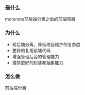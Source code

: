 ### 是什么

morenote前后端分离之后的前端项目

### 为什么

- 前后端分离，降低项目维护的复杂度
- 更好的复用前端代码
- 增强管理后台的管理能力
- 提供更好的封装和抽象能力

### 怎么做

前后端分离

